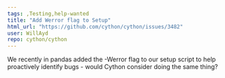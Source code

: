 ```yaml
---
tags: ,Testing,help-wanted
title: "Add Werror flag to Setup"
html_url: "https://github.com/cython/cython/issues/3482"
user: WillAyd
repo: cython/cython
---
```


We recently in pandas added the -Werror flag to our setup script to help proactively identify bugs - would Cython consider doing the same thing?